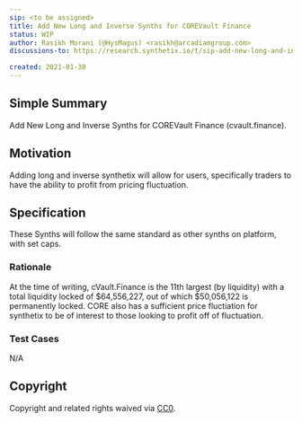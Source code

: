 ```yaml
---
sip: <to be assigned>
title: Add New Long and Inverse Synths for COREVault Finance
status: WIP
author: Rasikh Morani (@HysMagus) <rasikh@arcadiamgroup.com>
discussions-to: https://research.synthetix.io/t/sip-add-new-long-and-inverse-synths-for-corevault-finance/285 

created: 2021-01-30
---
```



## Simple Summary
Add New Long and Inverse Synths for COREVault Finance (cvault.finance). 

## Motivation
Adding long and inverse synthetix will allow for users, specifically traders to have the ability to profit from pricing fluctuation.
## Specification
These Synths will follow the same standard as other synths on platform, with set caps.

### Rationale
At the time of writing, cVault.Finance is the 11th largest (by liquidity) with a total liquidity locked of $64,556,227, out of which $50,056,122 is permanently locked. CORE also has a sufficient price fluctiation for synthetix to be of interest to those looking to profit off of fluctuation. 
### Test Cases
N/A
## Copyright
Copyright and related rights waived via [CC0](https://creativecommons.org/publicdomain/zero/1.0/).
